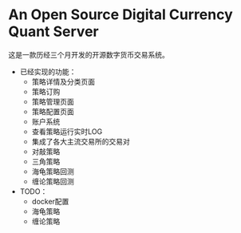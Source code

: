 # An Open Source Digital Currency Quant Server
 这是一款历经三个月开发的开源数字货币交易系统。
* 已经实现的功能：
  * 策略详情及分类页面
  * 策略订购
  * 策略管理页面
  * 策略配置页面
  * 账户系统
  * 查看策略运行实时LOG
  * 集成了各大主流交易所的交易对
  * 对敲策略
  * 三角策略
  * 海龟策略回测
  * 缠论策略回测
* TODO：
  * docker配置
  * 海龟策略
  * 缠论策略
  
